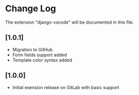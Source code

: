 # Change Log
The extension "django-vscode" will be documented in this file.

## [1.0.1]
- Migration to GitHub
- Form fields support added
- Template color syntax added

## [1.0.0]
- Initial exension release on GitLab with basic support